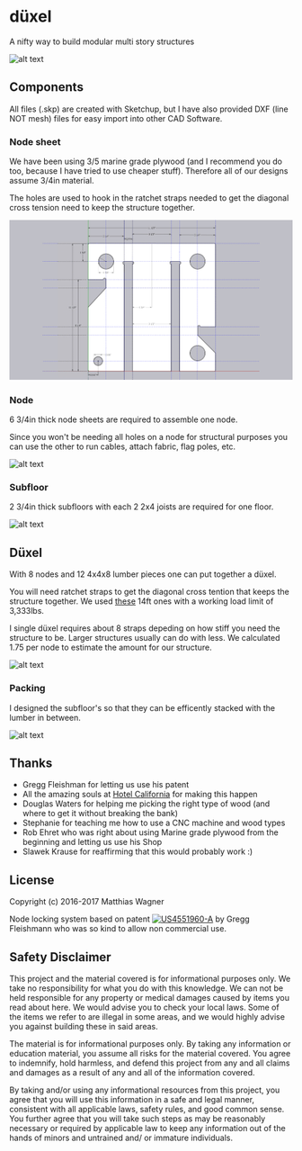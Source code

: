 # düxel
A nifty way to build modular multi story structures

![alt text](https://github.com/hotelcaliforniabm/duxel/blob/master/collage.jpg "Meat space Düxels")

## Components
All files (.skp) are created with Sketchup, but I have also provided DXF (line NOT mesh) files for easy import into other CAD Software.

### Node sheet
We have been using 3/5 marine grade plywood (and I recommend you do too, because I have tried to use cheaper stuff). Therefore all of our designs assume 3/4in material.

The holes are used to hook in the ratchet straps needed to get the diagonal cross tension need to keep the structure together.

![alt text](https://github.com/hotelcaliforniabm/duxel/blob/master/node/3:4in%20plywood%20node%20sheet.jpg "Düxel Node Sheet")

### Node
6 3/4in thick node sheets are required to assemble one node.

Since you won't be needing all holes on a node for structural purposes you can use the other to run cables, attach fabric, flag poles, etc.

![alt text](https://github.com/hotelcaliforniabm/duxel/blob/master/node/3:4in%20plywood%20node.jpg "Düxel Node")

### Subfloor
2 3/4in thick subfloors with each 2 2x4 joists are required for one floor.

![alt text](https://github.com/hotelcaliforniabm/duxel/blob/master/subfloor/Subfloor.jpg "Düxel Subfloor")


## Düxel
With 8 nodes and 12 4x4x8 lumber pieces one can put together a düxel.

You will need ratchet straps to get the diagonal cross tention that keeps the structure together. We used [these](http://www.cargoequipmentcorp.com/2-Inch-Ratchet-Straps-with-Wire-Hooks-p/57xx84x-12.htm) 14ft ones with a working load limit of 3,333lbs.

I single düxel requires about 8 straps depeding on how stiff you need the structure to be. Larger structures usually can do with less. We calculated 1.75 per node to estimate the amount for our structure.
 
![alt text](https://github.com/hotelcaliforniabm/duxel/blob/master/duxel/Duxel.jpg "Düxel")

### Packing
I designed the subfloor's so that they can be efficently stacked with the lumber in between.

![alt text](https://github.com/hotelcaliforniabm/duxel/blob/master/duxel/Stacked%20Components.jpg "Packed Düxel components")

## Thanks
* Gregg Fleishman for letting us use his patent
* All the amazing souls at [Hotel California](https://www.facebook.com/HotelCaliforniaBM) for making this happen
* Douglas Waters for helping me picking the right type of wood (and where to get it without breaking the bank)
* Stephanie for teaching me how to use a CNC machine and wood types
* Rob Ehret who was right about using Marine grade plywood from the beginning and letting us use his Shop
* Slawek Krause for reaffirming that this would probably work :)

## License
Copyright (c) 2016-2017 Matthias Wagner

Node locking system based on patent [![US4551960-A](https://www.google.com/patents/US4551960)](https://www.google.com/patents/US4551960) by Gregg Fleishmann who was so kind to allow non commercial use.

## Safety Disclaimer
This project and the material covered is for informational purposes only. We take no responsibility for what you do with this knowledge. We can not be held responsible for any property or medical damages caused by items you read about here. We would advise you to check your local laws. Some of the items we refer to are illegal in some areas, and we would highly advise you against building these in said areas.

The material is for informational purposes only. By taking any information or education material,  you assume all risks for the material covered. You agree to indemnify, hold harmless, and defend this project from any and all claims and damages as a result of any and all of the information covered.

By taking and/or using any informational resources from this project, you agree that you will use this information in a safe and legal manner, consistent with all applicable laws, safety rules, and good common sense. You further agree that you will take such steps as may be reasonably necessary or required by applicable law to keep any information out of the hands of minors and untrained and/ or immature individuals.
